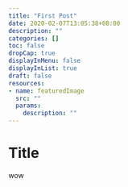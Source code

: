```yaml
---
title: "First Post"
date: 2020-02-07T13:05:38+08:00
description: ""
categories: []
toc: false
dropCap: true
displayInMenu: false
displayInList: true
draft: false
resources:
- name: featuredImage
  src: ""
  params:
    description: ""
---
```


# Title
wow